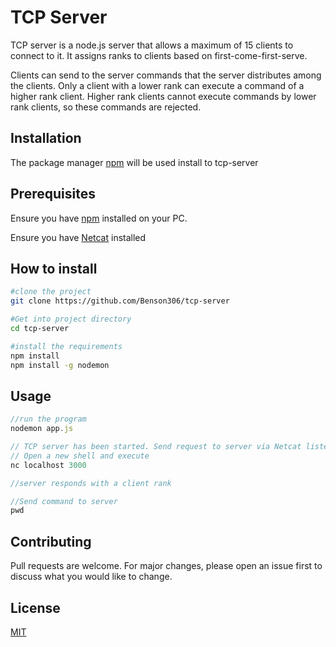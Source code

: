 # TCP Server

TCP server is a node.js server that allows a maximum of 15 clients to connect to it. It assigns ranks to clients based on first-come-first-serve.

Clients can send to the server commands that the server distributes among the clients. Only a client with a lower rank can execute a command of a higher rank client. Higher rank clients cannot execute commands by lower rank clients, so these commands are rejected. 

## Installation

The package manager [npm](https://www.npmjs.com) will be used install to tcp-server

## Prerequisites
Ensure you have [npm](https://www.npmjs.com) installed on your PC.

Ensure you have [Netcat](https://www.cyberithub.com/install-netcat-command-on-linux/) installed

## How to install
```bash
#clone the project
git clone https://github.com/Benson306/tcp-server

#Get into project directory
cd tcp-server

#install the requirements
npm install
npm install -g nodemon
```

## Usage

```javascript
//run the program
nodemon app.js

// TCP server has been started. Send request to server via Netcat listener
// Open a new shell and execute
nc localhost 3000

//server responds with a client rank

//Send command to server
pwd
```

## Contributing

Pull requests are welcome. For major changes, please open an issue first
to discuss what you would like to change.

## License

[MIT](https://choosealicense.com/licenses/mit/)